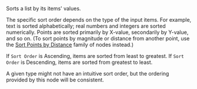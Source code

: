 Sorts a list by its items' values.

The specific sort order depends on the type of the input items. For example, text is sorted alphabetically; real numbers and integers are sorted numerically. Points are sorted primarily by X-value, secondarily by Y-value, and so on. (To sort points by magnitude or distance from another point, use the [Sort Points by Distance](vuo-node://vuo.point.sort.distance) family of nodes instead.)

If `Sort Order` is Ascending, items are sorted from least to greatest. If `Sort Order` is Descending, items are sorted from greatest to least.

A given type might not have an intuitive sort order, but the ordering provided by this node will be consistent.
